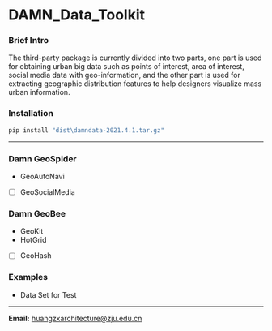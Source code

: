 # DAMN_Data_Toolkit
### Brief Intro
The third-party package is currently divided into two parts, one part is used for obtaining urban big data such as points of interest, area of interest, social media data with geo-information, and the other part is used for extracting geographic distribution features to help designers visualize mass urban information.
### Installation
```python
pip install "dist\damndata-2021.4.1.tar.gz"
```
---
### Damn GeoSpider
- GeoAutoNavi
- [ ] GeoSocialMedia
### Damn GeoBee
- GeoKit
- HotGrid
- [ ] GeoHash
### Examples
- Data Set for Test
---
**Email:** huangzxarchitecture@zju.edu.cn
